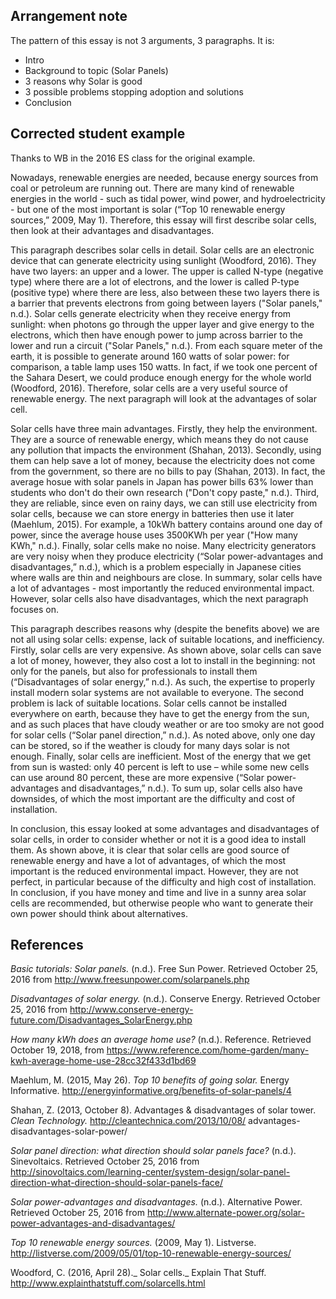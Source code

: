 

## Arrangement note
The pattern of this essay is not 3 arguments, 3 paragraphs. It is:

* Intro
* Background to topic (Solar Panels)
* 3 reasons why Solar is good
* 3 possible problems stopping adoption and solutions 
* Conclusion

## Corrected student example

Thanks to WB in the 2016 ES class for the original example. 


Nowadays, renewable energies are needed, because energy sources from coal or petroleum are running out. There are many kind of renewable energies in the world - such as tidal power, wind power, and hydroelectricity - but one of the most important is solar (“Top 10 renewable energy sources,” 2009, May 1). Therefore, this essay will first describe solar cells, then look at their advantages and disadvantages.

This paragraph describes solar cells in detail. Solar cells are an electronic device that can generate electricity using sunlight (Woodford, 2016). They have two layers: an upper and a lower. The upper is called N-type (negative type) where there are a lot of electrons, and the lower is called P-type (positive type) where there are less, also between these two layers there is a barrier that prevents electrons from going between layers ("Solar panels," n.d.). Solar cells generate electricity when they receive energy from sunlight: when photons go through the upper layer and give energy to the electrons, which then have enough power to jump across barrier to the lower and run a circuit ("Solar Panels," n.d.). From each square meter of the earth, it is possible to generate around 160 watts of solar power: for comparison, a table lamp uses 150 watts. In fact, if we took one percent of the Sahara Desert, we could produce enough energy for the whole world (Woodford, 2016). Therefore, solar cells are a very useful source of renewable energy. The next paragraph will look at the advantages of solar cell.

Solar cells have three main advantages. Firstly, they help the environment. They are a source of renewable energy, which means they do not cause any pollution that impacts the environment (Shahan, 2013). Secondly, using them can help save a lot of money, because the electricity does not come from the government, so there are no bills to pay (Shahan, 2013). In fact, the average hosue with solar panels in Japan has power bills 63% lower than students who don't do their own research ("Don't copy paste," n.d.). Third, they are reliable, since even on rainy days, we can still use electricity from solar cells, because we can store energy in batteries then use it later (Maehlum, 2015). For example, a 10kWh battery contains around one day of power, since the average house uses 3500KWh per year ("How many KWh," n.d.). Finally, solar cells make no noise. Many electricity generators are very noisy when they produce electricity (“Solar power-advantages and disadvantages,” n.d.), which is a problem especially in Japanese cities where walls are thin and neighbours are close. In summary, solar cells have a lot of advantages - most importantly the reduced environmental impact. However, solar cells also have disadvantages, which the next paragraph focuses on. 

This paragraph describes reasons why (despite the benefits above) we are not all using solar cells: expense, lack of suitable locations, and inefficiency. Firstly, solar cells are very expensive. As shown above, solar cells can save a lot of money, however, they also cost a lot to install in the beginning: not only for the panels, but also for professionals to install them (“Disadvantages of solar energy,” n.d.). As such, the expertise to properly install modern solar systems are not available to everyone. The second problem is lack of suitable locations. Solar cells cannot be installed everywhere on earth, because they have to get the energy from the sun, and as such places that have cloudy weather or are too smoky are not good for solar cells (“Solar panel direction,” n.d.). As noted above, only one day can be stored, so if the weather is cloudy for many days solar is not enough. Finally, solar cells are inefficient. Most of the energy that we get from sun is wasted: only 40 percent is left to use – while some new cells can use around 80 percent, these are more expensive (“Solar power-advantages and disadvantages,” n.d.). To sum up, solar cells also have downsides, of which the most important are the difficulty and cost of installation.

In conclusion, this essay looked at some advantages and disadvantages of solar cells, in order to consider whether or not it is a good idea to install them. As shown above, it is clear that solar cells are good source of renewable energy and have a lot of advantages, of which the most important is the reduced environmental impact. However, they are not perfect, in particular because of the difficulty and high cost of installation. In conclusion, if you have money and time and live in a sunny area solar cells are recommended, but otherwise people who want to generate their own power should think about alternatives. 
 
## References
_Basic tutorials: Solar panels._ (n.d.). Free Sun Power. Retrieved October 25, 2016 from http://www.freesunpower.com/solarpanels.php

_Disadvantages of solar energy._ (n.d.). Conserve Energy. Retrieved October 25, 2016 from http://www.conserve-energy-future.com/Disadvantages_SolarEnergy.php

_How many kWh does an average home use?_ (n.d.). Reference. Retrieved October 19, 2018, from https://www.reference.com/home-garden/many-kwh-average-home-use-28cc32f433d1bd69

Maehlum, M. (2015, May 26). _Top 10 benefits of going solar._ Energy Informative. http://energyinformative.org/benefits-of-solar-panels/4

Shahan, Z. (2013, October 8). Advantages & disadvantages of solar tower. _Clean Technology._ http://cleantechnica.com/2013/10/08/
advantages-disadvantages-solar-power/

_Solar panel direction: what direction should solar panels face?_ (n.d.). Sinevoltaics. Retrieved October 25, 2016 from http://sinovoltaics.com/learning-center/system-design/solar-panel-direction-what-direction-should-solar-panels-face/

_Solar power-advantages and disadvantages._ (n.d.). Alternative Power. Retrieved October 25, 2016 from http://www.alternate-power.org/solar-power-advantages-and-disadvantages/

_Top 10 renewable energy sources._ (2009, May 1). Listverse. http://listverse.com/2009/05/01/top-10-renewable-energy-sources/

Woodford, C. (2016, April 28)._ Solar cells._ Explain That Stuff. http://www.explainthatstuff.com/solarcells.html